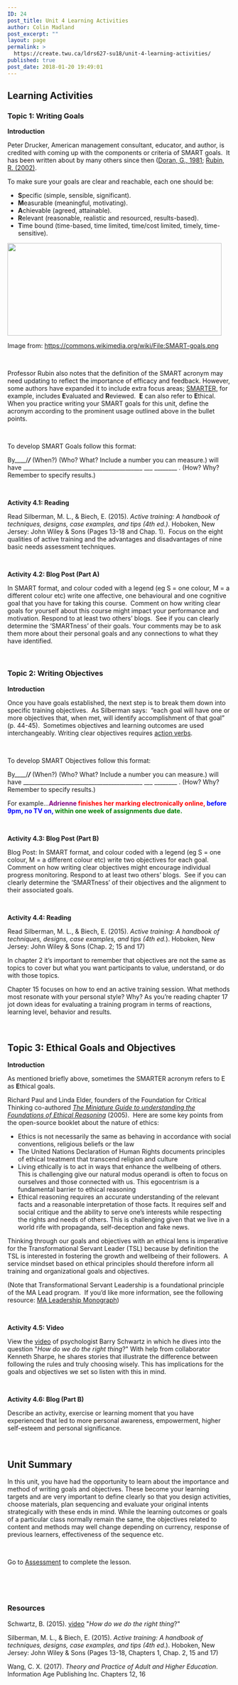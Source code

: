 ```yaml
---
ID: 24
post_title: Unit 4 Learning Activities
author: Colin Madland
post_excerpt: ""
layout: page
permalink: >
  https://create.twu.ca/ldrs627-su18/unit-4-learning-activities/
published: true
post_date: 2018-01-20 19:49:01
---
```

<h2><strong>Learning Activities</strong></h2>
<h3><strong>Topic 1: Writing Goals</strong></h3>
<strong>Introduction</strong>

Peter Drucker, American management consultant, educator, and author, is credited with coming up with the components or criteria of SMART goals.  It has been written about by many others since then (<a href="http://community.mis.temple.edu/mis0855002fall2015/files/2015/10/S.M.A.R.T-Way-Management-Review.pdf">Doran, G., 1981</a>; <a href="http://www.siop.org/tip/backissues/tipapr02/03rubin.aspx">Rubin, R. (2002)</a>.

To make sure your goals are clear and reachable, each one should be:
<ul>
 	<li><strong>S</strong>pecific (simple, sensible, significant).</li>
 	<li><strong>M</strong>easurable (meaningful, motivating).</li>
 	<li><strong>A</strong>chievable (agreed, attainable).</li>
 	<li><strong>R</strong>elevant (reasonable, realistic and resourced, results-based).</li>
 	<li><strong>T</strong>ime bound (time-based, time limited, time/cost limited, timely, time-sensitive).</li>
</ul>
<img class="wp-image-622 aligncenter" src="http://create.twu.ca/ldrs627-su18/files/2018/04/SMART-goals-300x129.png" alt="" width="482" height="208" />

Image from: <a href="https://commons.wikimedia.org/wiki/File:SMART-goals.png">https://commons.wikimedia.org/wiki/File:SMART-goals.png</a>

&nbsp;

Professor Rubin also notes that the definition of the SMART acronym may need updating to reflect the importance of efficacy and feedback. However, some authors have expanded it to include extra focus areas; <a href="https://leadersyndrome.files.wordpress.com/2015/03/deltanomix-leadersyndrome-smarter-goals.pdf">SMARTER,</a> for example, includes <strong>E</strong>valuated and <strong>R</strong>eviewed.  <strong>E</strong> can also refer to <strong>E</strong>thical.  When you practice writing your SMART goals for this unit, define the acronym according to the prominent usage outlined above in the bullet points.

&nbsp;

To develop SMART Goals follow this format:

By____/_____/_____ (When?) (Who? What? Include a number you can measure.) will have __________________________________________ ___ ________ . (How? Why? Remember to specify results.)

&nbsp;

<strong>Activity 4.1: Reading </strong>

Read Silberman, M. L., &amp; Biech, E. (2015). <em>Active training: A handbook of techniques, designs, case examples, and tips (4th ed.).</em> Hoboken, New Jersey: John Wiley &amp; Sons (Pages 13-18 and Chap. 1).  Focus on the eight qualities of active training and the advantages and disadvantages of nine basic needs assessment techniques.

&nbsp;

<strong>Activity 4.2: Blog Post (Part A)</strong>

In SMART format, and colour coded with a legend (eg S = one colour, M = a different colour etc) write one affective, one behavioural and one cognitive goal that you have for taking this course.  Comment on how writing clear goals for yourself about this course might impact your performance and motivation. Respond to at least two others’ blogs.  See if you can clearly determine the ‘SMARTness’ of their goals. Your comments may be to ask them more about their personal goals and any connections to what they have identified.

&nbsp;
<h3><strong>Topic 2: Writing Objectives</strong></h3>
<strong>Introduction</strong>

Once you have goals established, the next step is to break them down into specific training objectives.  As Silberman says:  “each goal will have one or more objectives that, when met, will identify accomplishment of that goal” (p. 44-45).  Sometimes objectives and learning outcomes are used interchangeably. Writing clear objectives requires <a href="https://www.bu.edu/cme/forms/RSS_forms/tips_for_writing_objectives.pdf">action verbs</a>.

&nbsp;

To develop SMART Objectives follow this format:

By____/_____/_____ (When?) (Who? What? Include a number you can measure.) will have __________________________________________ ___ ________ . (How? Why? Remember to specify results.)

For example…<strong><span style="color: #800080">Adrienne </span><span style="color: #ff0000">finishes her marking electronically online,</span> <span style="color: #0000ff">before 9pm, no TV on,</span> <span style="color: #008000">within one week of assignments due date.</span></strong>

<strong> </strong>

<strong>Activity 4.3: Blog Post (Part B)</strong>

Blog Post: In SMART format, and colour coded with a legend (eg S = one colour, M = a different colour etc) write two objectives for each goal.  Comment on how writing clear objectives might encourage individual progress monitoring. Respond to at least two others’ blogs.  See if you can clearly determine the ‘SMARTness’ of their objectives and the alignment to their associated goals.

&nbsp;

<strong>Activity 4.4: Reading</strong>

Read Silberman, M. L., &amp; Biech, E. (2015). <em>Active training: A handbook of techniques, designs, case examples, and tips (4th ed.</em>). Hoboken, New Jersey: John Wiley &amp; Sons (Chap. 2; 15 and 17)

In chapter 2 it’s important to remember that objectives are not the same as topics to cover but what you want participants to value, understand, or do with those topics.

Chapter 15 focuses on how to end an active training session. What methods most resonate with your personal style? Why?
As you’re reading chapter 17 jot down ideas for evaluating a training program in terms of reactions, learning level, behavior and results.

&nbsp;
<h2><strong>Topic 3: Ethical Goals and Objectives</strong></h2>
<strong>Introduction</strong>

As mentioned briefly above, sometimes the SMARTER acronym refers to E as <strong>E</strong>thical goals.

Richard Paul and Linda Elder, founders of the Foundation for Critical Thinking co-authored <a href="http://www.criticalthinking.org/files/SAM-EthicalReasoning2005.pdf"><em>The Miniature Guide to understanding the Foundations of Ethical Reasoning</em></a> (2005).  Here are some key points from the open-source booklet about the nature of ethics:
<ul>
 	<li>Ethics is not necessarily the same as behaving in accordance with social conventions, religious beliefs or the law</li>
 	<li>The United Nations Declaration of Human Rights documents principles of ethical treatment that transcend religion and culture</li>
 	<li>Living ethically is to act in ways that enhance the wellbeing of others. This is challenging give our natural modus operandi is often to focus on ourselves and those connected with us. This egocentrism is a fundamental barrier to ethical reasoning</li>
 	<li>Ethical reasoning requires an accurate understanding of the relevant facts and a reasonable interpretation of those facts. It requires self and social critique and the ability to serve one’s interests while respecting the rights and needs of others. This is challenging given that we live in a world rife with propaganda, self-deception and fake news.</li>
</ul>
Thinking through our goals and objectives with an ethical lens is imperative for the Transformational Servant Leader (TSL) because by definition the TSL is interested in fostering the growth and wellbeing of their followers.  A service mindset based on ethical principles should therefore inform all training and organizational goals and objectives.

(Note that Transformational Servant Leadership is a foundational principle of the MA Lead program.  If you’d like more information, see the following resource: <a href="http://create.twu.ca/ldrs627-su18/files/2018/04/MA-LDRS-Final_Monograph_2018.pdf">MA Leadership Monograph</a>)

<strong> </strong>

<strong>Activity 4.5: Video</strong>

View the <a href="https://www.ted.com/talks/barry_schwartz_using_our_practical_wisdom?utm_campaign=tedspread&amp;utm_medium=referral&amp;utm_source=tedcomshare">video</a> of psychologist Barry Schwartz in which he dives into the question "<em>How do we do the right thing</em>?" With help from collaborator Kenneth Sharpe, he shares stories that illustrate the difference between following the rules and truly choosing wisely. This has implications for the goals and objectives we set so listen with this in mind.

&nbsp;

<strong>Activity 4.6: Blog (Part B)</strong>

Describe an activity, exercise or learning moment that you have experienced that led to more personal awareness, empowerment, higher self-esteem and personal significance.

<strong> </strong>
<h2><strong>Unit Summary</strong></h2>
In this unit, you have had the opportunity to learn about the importance and method of writing goals and objectives. These become your learning targets and are very important to define clearly so that you design activities, choose materials, plan sequencing and evaluate your original intents strategically with these ends in mind. While the learning outcomes or goals of a particular class normally remain the same, the objectives related to content and methods may well change depending on currency, response of previous learners, effectiveness of the sequence etc.

<strong> </strong>

Go to <a href="https://create.twu.ca/ldrs627-su18/unit-4-learning-activities/">Assessment</a> to complete the lesson.

&nbsp;

&nbsp;
<h3><strong>Resources</strong></h3>
Schwartz, B. (2015). <a href="https://www.ted.com/talks/barry_schwartz_using_our_practical_wisdom?utm_campaign=tedspread&amp;utm_medium=referral&amp;utm_source=tedcomshare">video</a> "<em>How do we do the right thing</em>?"

Silberman, M. L., &amp; Biech, E. (2015). <em>Active training: A handbook of techniques, designs, case examples, and tips (4th ed</em>.). Hoboken, New Jersey: John Wiley &amp; Sons (Pages 13-18, Chapters 1, Chap. 2, 15 and 17)

Wang, C. X. (2017). <em>Theory and Practice of Adult and Higher Education</em>. Information Age Publishing Inc. Chapters 12, 16